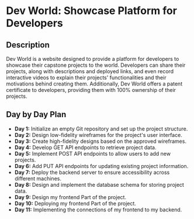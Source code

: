 # Dev World: Showcase Platform for Developers

## Description

Dev World is a website designed to provide a platform for developers to showcase their capstone projects to the world. Developers can share their projects, along with descriptions and deployed links, and even record interactive videos to explain their projects' functionalities and their motivations behind creating them. Additionally, Dev World offers a patent certificate to developers, providing them with 100% ownership of their projects.

## Day by Day Plan

- **Day 1:** Initialize an empty Git repository and set up the project structure.
- **Day 2:** Design low-fidelity wireframes for the project's user interface.
- **Day 3:** Create high-fidelity designs based on the approved wireframes.
- **Day 4:** Develop GET API endpoints to retrieve project data.
- **Day 5:** Implement POST API endpoints to allow users to add new projects.
- **Day 6:** Add PUT API endpoints for updating existing project information.
- **Day 7:** Deploy the backend server to ensure accessibility across different machines.
- **Day 8:** Design and implement the database schema for storing project data.
- **Day 9:** Design my frontend Part of the project.
- **Day 10:** Deploying my frontend Part of the project.
- **Day 11:** Implementing the connections of my frontend to my backend.